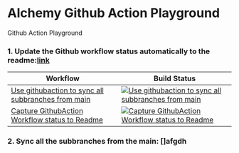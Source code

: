 # Alchemy Github Action Playground

Github Action Playground

### 1. Update the Github workflow status automatically to the readme:[link](https://github.com/marketplace/actions/capture-githubaction-workflow-status-to-readme)

<!-- START_ACTIONS_TABLE -->

| Workflow                                                                                                    | Build Status                                                                                                                                                                                                                                                                                                              |
| ----------------------------------------------------------------------------------------------------------- | ------------------------------------------------------------------------------------------------------------------------------------------------------------------------------------------------------------------------------------------------------------------------------------------------------------------------- |
| [Use githubaction to sync all subbranches from main](.github/workflows/sync-all-subbranches-from-main.yaml) | [![Use githubaction to sync all subbranches from main](https://github.com/GirishCodeAlchemy/alchemy-githubaction-playground/actions/workflows/sync-all-subbranches-from-main.yaml/badge.svg)](https://github.com/GirishCodeAlchemy/alchemy-githubaction-playground/actions/workflows/sync-all-subbranches-from-main.yaml) |
| [Capture GithubAction Workflow status to Readme](.github/workflows/update-readme-worflow-status.yaml)       | [![Capture GithubAction Workflow status to Readme](https://github.com/GirishCodeAlchemy/alchemy-githubaction-playground/actions/workflows/update-readme-worflow-status.yaml/badge.svg)](https://github.com/GirishCodeAlchemy/alchemy-githubaction-playground/actions/workflows/update-readme-worflow-status.yaml)         |

<!-- END_ACTIONS_TABLE -->

### 2. Sync all the subbranches from the main: []afgdh
